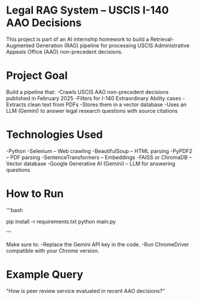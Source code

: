 # Legal RAG System – USCIS I-140 AAO Decisions
This project is part of an AI internship homework to build a Retrieval-Augmented Generation (RAG) pipeline for processing USCIS Administrative Appeals Office (AAO) non-precedent decisions.

# Project Goal
Build a pipeline that:
-Crawls USCIS AAO non-precedent decisions published in February 2025
-Filters for I-140 Extraordinary Ability cases
-Extracts clean text from PDFs
-Stores them in a vector database
-Uses an LLM (Gemini) to answer legal research questions with source citations

# Technologies Used
-Python
-Selenium – Web crawling
-BeautifulSoup – HTML parsing
-PyPDF2 – PDF parsing
-SentenceTransformers – Embeddings
-FAISS or ChromaDB – Vector database
-Google Generative AI (Gemini) – LLM for answering questions

# How to Run
'''bash

pip install -r requirements.txt
python main.py

'''

Make sure to:
-Replace the Gemini API key in the code.
-Run ChromeDriver compatible with your Chrome version.

# Example Query
"How is peer review service evaluated in recent AAO decisions?"

